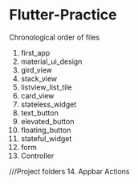 # Flutter-Practice

Chronological order of files
1.  first_app
2.  material_ui_design
3.  gird_view
4.  stack_view
5.  listview_list_tile
6.  card_view
7.  stateless_widget
8.  text_button
9.  elevated_button
10. floating_button
11. stateful_widget
12. form
13. Controller

///Project folders
14. Appbar Actions